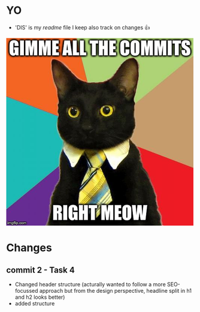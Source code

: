 # YO 
- 'DIS' is my *readme* file I keep also track on changes :+1:

![Image of Katten](_images/cat.jpg)




# Changes
## commit 2 - Task 4
- Changed header structure (acturally wanted to follow a more SEO-focussed approach but from the design perspective, headline split in h1 and h2 looks better)
- added structure
